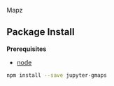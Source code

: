 Mapz

Package Install
---------------

**Prerequisites**
- [node](http://nodejs.org/)

```bash
npm install --save jupyter-gmaps
```

